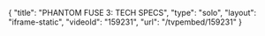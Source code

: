 {
    "title": "PHANTOM FUSE 3: TECH SPECS",
    "type": "solo",
    "layout": "iframe-static",
    "videoId": "159231",
    "url": "\/tvpembed\/159231"
}